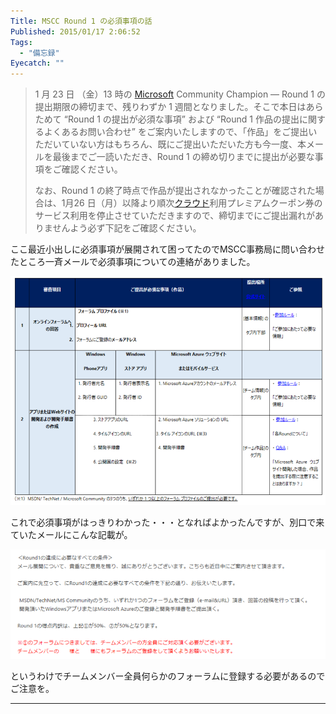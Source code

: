 ```yaml
---
Title: MSCC Round 1 の必須事項の話
Published: 2015/01/17 2:06:52
Tags:
  - "備忘録"
Eyecatch: ""
---
```

<blockquote><p>1 月 23 日 （金）13 時の <a class="keyword" href="http://d.hatena.ne.jp/keyword/Microsoft">Microsoft</a> Community Champion ― Round 1 の提出期限の締切まで、残りわずか 1 週間となりました。そこで本日はあらためて “Round 1 の提出が必須な事項” および “Round 1 作品の提出に関するよくあるお問い合わせ” をご案内いたしますので、「作品」をご提出いただいていない方はもちろん、既にご提出いただいた方も今一度、本メールを最後までご一読いただき、Round 1 の締め切りまでに提出が必要な事項をご確認ください。</p>

<p>なお、Round 1 の終了時点で作品が提出されなかったことが確認された場合は、1月26 日（月）以降より順次<a class="keyword" href="http://d.hatena.ne.jp/keyword/%A5%AF%A5%E9%A5%A6%A5%C9">クラウド</a>利用プレミアムクーポン券のサービス利用を停止させていただきますので、締切までにご提出漏れがありませんよう必ず下記をご確認ください。</p></blockquote>

<p>ここ最近小出しに必須事項が展開されて困ってたのでMSCC事務局に問い合わせたところ一斉メールで必須事項についての連絡がありました。</p>

<p><span itemscope itemtype="http://schema.org/Photograph"><img src="20150117020317.png" alt="f:id:Ovis:20150117020317p:plain" title="f:id:Ovis:20150117020317p:plain" class="hatena-fotolife" itemprop="image"></span></p>


<p>これで必須事項がはっきりわかった・・・となればよかったんですが、別口で来ていたメールにこんな記載が。</p>

<p><span itemscope itemtype="http://schema.org/Photograph"><img src="20150117020423.png" alt="f:id:Ovis:20150117020423p:plain" title="f:id:Ovis:20150117020423p:plain" class="hatena-fotolife" itemprop="image"></span></p>


<p>というわけでチームメンバー全員何らかのフォーラムに登録する必要があるのでご注意を。</p>

***